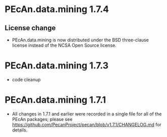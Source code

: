 # PEcAn.data.mining 1.7.4

## License change

* PEcAn.data.mining is now distributed under the BSD three-clause license instead of the NCSA Open Source license.



# PEcAn.data.mining 1.7.3

* code cleanup


# PEcAn.data.mining 1.7.1

* All changes in 1.7.1 and earlier were recorded in a single file for all of the PEcAn packages; please see 
https://github.com/PecanProject/pecan/blob/v1.7.1/CHANGELOG.md for details.
